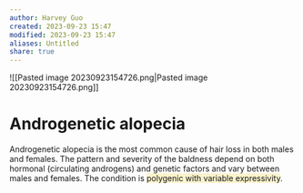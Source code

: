 ```yaml
---
author: Harvey Guo
created: 2023-09-23 15:47
modified: 2023-09-23 15:47
aliases: Untitled
share: true
---
```


![[Pasted image 20230923154726.png|Pasted image 20230923154726.png]]
# Androgenetic alopecia
Androgenetic alopecia is the most common cause of hair loss in both males and females.  The pattern and severity of the baldness depend on both hormonal (circulating androgens) and genetic factors and vary between males and females.  The condition is <span style="background:rgba(240, 200, 0, 0.2)">polygenic with variable expressivity</span>.